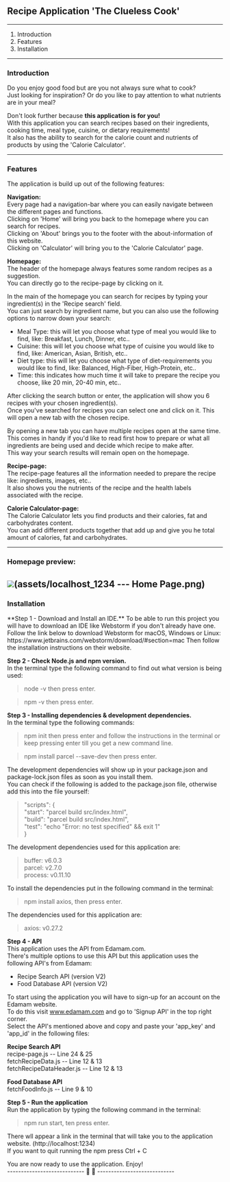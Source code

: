 <h2>Recipe Application 'The Clueless Cook'</h2>

---
1) Introduction
2) Features
3) Installation

---
<h3>Introduction</h3>

Do you enjoy good food but are you not always sure what to cook?  
Just looking for inspiration? Or do you like to pay attention to what nutrients are in your meal?   

Don't look further because **this application is for you!**  
With this application you can search recipes based on their ingredients, cooking time, meal type, cuisine, or dietary requirements!  
It also has the ability to search for the calorie count and nutrients of products by using the 'Calorie Calculator'.  

---

<h3>Features</h3>
The application is build up out of the following features:  

**Navigation:**  
Every page had a navigation-bar where you can easily navigate between the different pages and functions.  
Clicking on 'Home' will bring you back to the homepage where you can search for recipes.  
Clicking on 'About' brings you to the footer with the about-information of this website.  
Clicking on 'Calculator' will bring you to the 'Calorie Calculator' page.  

**Homepage:**  
The header of the homepage always features some random recipes as a suggestion.  
You can directly go to the recipe-page by clicking on it.  

In the main of the homepage you can search for recipes by typing your ingredient(s) in the 'Recipe search' field.  
You can just search by ingredient name, but you can also use the following options to narrow down your search:  

* Meal Type: this will let you choose what type of meal you would like to find, like: Breakfast, Lunch, Dinner, etc..
* Cuisine: this will let you choose what type of cuisine you would like to find, like: American, Asian, British, etc..
* Diet type: this will let you choose what type of diet-requirements you would like to find, like: Balanced, High-Fiber, High-Protein, etc..
* Time: this indicates how much time it will take to prepare the recipe you choose, like 20 min, 20-40 min, etc..


After clicking the search button or enter, the application will show you 6 recipes with your chosen ingredient(s).  
Once you've searched for recipes you can select one and click on it. This will open a new tab with the chosen recipe.  

By opening a new tab you can have multiple recipes open at the same time.  
This comes in handy if you'd like to read first how to prepare or what all ingredients are being used and decide which recipe to make after.  
This way your search results will remain open on the homepage.  

**Recipe-page:**  
The recipe-page features all the information needed to prepare the recipe like: ingredients, images, etc..  
It also shows you the nutrients of the recipe and the health labels associated with the recipe.  

**Calorie Calculator-page:**  
The Calorie Calculator lets you find products and their calories, fat and carbohydrates content.  
You can add different products together that add up and give you he total amount of calories, fat and carbohydrates.  

---

<h3>Homepage preview:</h3>  

<img src="C:\Users\Admin\WebstormProjects\Novi-eindopdracht\src\assets\localhost_1234 --- Home Page.png"/>(assets/localhost_1234 --- Home Page.png)
---

<h3>Installation</h3>
**Step 1 - Download and Install an IDE.**   
To be able to run this project you will have to download an IDE like Webstorm if you don't already have one.  
Follow the link below to download Webstorm for macOS, Windows or Linux: https://www.jetbrains.com/webstorm/download/#section=mac  
Then follow the installation instructions on their website.  


**Step 2 - Check Node.js and npm version.**  
In the terminal type the following command to find out what version is being used:    
>node -v then press enter.  

>npm -v then press enter.


**Step 3 - Installing dependencies & development dependencies.**   
In the terminal type the following commands:  
>npm init then press enter and follow the instructions in the terminal or keep pressing enter till you get a new command line.

>npm install parcel --save-dev then press enter.

The development dependencies will show up in your package.json and package-lock.json files as soon as you install them.  
You can check if the following is added to the package.json file, otherwise add this into the file yourself:

>"scripts": {  
"start": "parcel build src/index.html",  
"build": "parcel build src/index.html",  
"test": "echo "Error: no test specified" && exit 1"  
}

The development dependencies used for this application are:

> buffer: v6.0.3  
parcel: v2.7.0  
process: v0.11.10  

To install the dependencies put in the following command in the terminal:

>npm install axios, then press enter.

The dependencies used for this application are:

>axios: v0.27.2


**Step 4 - API**  
This application uses the API from Edamam.com.  
There's multiple options to use this API but this application uses the following API's from Edamam:
* Recipe Search API (version V2)
* Food Database API (version V2)  

To start using the application you will have to sign-up for an account on the Edamam website.  
To do this visit www.edamam.com and go to 'Signup API' in the top right corner.  
Select the API's mentioned above and copy and paste your 'app_key' and 'app_id' in the following files:

__Recipe Search API__  
recipe-page.js -- Line 24 & 25  
fetchRecipeData.js -- Line 12 & 13  
fetchRecipeDataHeader.js -- Line 12 & 13  

__Food Database API__  
fetchFoodInfo.js -- Line 9 & 10


**Step 5 - Run the application**  
Run the application by typing the following command in the terminal:  

> npm run start, ten press enter.

There wll appear a link in the terminal that will take you to the application website. (http://localhost:1234)  
If you want to quit running the npm press Ctrl + C

You are now ready to use the application. Enjoy!  
---------------------------- 🤜 🤛 ----------------------------
